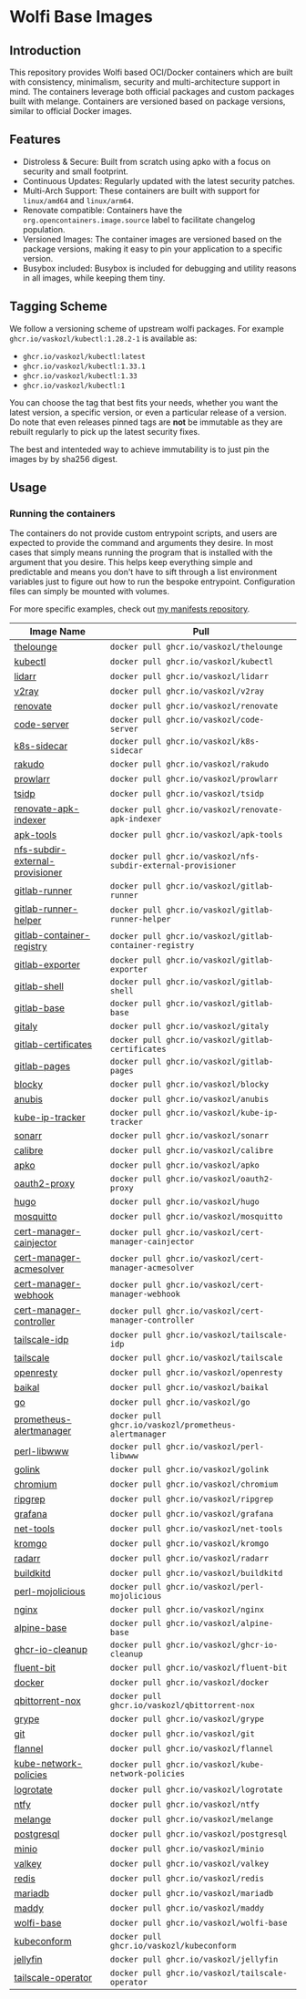 # Wolfi Base Images

## Introduction

This repository provides Wolfi based OCI/Docker containers which are built with consistency, minimalism, security and multi-architecture support in mind. The containers leverage both official packages and custom packages built with melange. Containers are versioned based on package versions, similar to official Docker images.

## Features

- Distroless & Secure: Built from scratch using apko with a focus on security and small footprint.
- Continuous Updates: Regularly updated with the latest security patches.
- Multi-Arch Support: These containers are built with support for `linux/amd64` and `linux/arm64`.
- Renovate compatible: Containers have the `org.opencontainers.image.source` label to facilitate changelog population.
- Versioned Images: The container images are versioned based on the package versions, making it easy to pin your application to a specific version.
- Busybox included: Busybox is included for debugging and utility reasons in all images, while keeping them tiny.

## Tagging Scheme

We follow a versioning scheme of upstream wolfi packages. For example `ghcr.io/vaskozl/kubectl:1.28.2-1` is available as:

* `ghcr.io/vaskozl/kubectl:latest`
* `ghcr.io/vaskozl/kubectl:1.33.1`
* `ghcr.io/vaskozl/kubectl:1.33`
* `ghcr.io/vaskozl/kubectl:1`

You can choose the tag that best fits your needs, whether you want the latest version, a specific version, or even a particular release of a version. Do note that even releases pinned tags are **not** be immutable as they are rebuilt regularly to pick up the latest security fixes.

The best and intenteded way to achieve immutability is to just pin the images by by sha256 digest.

## Usage

### Running the containers

The containers do not provide custom entrypoint scripts, and users are expected to provide the command and arguments they desire. In most cases that simply means running the program that is installed with the argument that you desire. This helps keep everything simple and predictable and means you don't have to sift through a list environment variables just to figure out how to run the bespoke entrypoint. Configuration files can simply be mounted with volumes.

For more specific examples, check out [my manifests repository](https://github.com/vaskozl/home-infra).

| Image Name | Pull |
| ------------------------------------------------------------ | ---------------------------------------------------------------  |
| [thelounge](./thelounge.yaml)                                | `docker pull ghcr.io/vaskozl/thelounge`                          |
| [kubectl](./kubectl.yaml)                                    | `docker pull ghcr.io/vaskozl/kubectl`                            |
| [lidarr](./lidarr.yaml)                                      | `docker pull ghcr.io/vaskozl/lidarr`                             |
| [v2ray](./v2ray.yaml)                                        | `docker pull ghcr.io/vaskozl/v2ray`                              |
| [renovate](./renovate.yaml)                                  | `docker pull ghcr.io/vaskozl/renovate`                           |
| [code-server](./code-server.yaml)                            | `docker pull ghcr.io/vaskozl/code-server`                        |
| [k8s-sidecar](./k8s-sidecar.yaml)                            | `docker pull ghcr.io/vaskozl/k8s-sidecar`                        |
| [rakudo](./rakudo.yaml)                                      | `docker pull ghcr.io/vaskozl/rakudo`                             |
| [prowlarr](./prowlarr.yaml)                                  | `docker pull ghcr.io/vaskozl/prowlarr`                           |
| [tsidp](./tsidp.yaml)                                        | `docker pull ghcr.io/vaskozl/tsidp`                              |
| [renovate-apk-indexer](./renovate-apk-indexer.yaml)          | `docker pull ghcr.io/vaskozl/renovate-apk-indexer`               |
| [apk-tools](./apk-tools.yaml)                                | `docker pull ghcr.io/vaskozl/apk-tools`                          |
| [nfs-subdir-external-provisioner](./nfs-subdir-external-provisioner.yaml) | `docker pull ghcr.io/vaskozl/nfs-subdir-external-provisioner`    |
| [gitlab-runner](./gitlab/gitlab-runner.yaml)                 | `docker pull ghcr.io/vaskozl/gitlab-runner`                      |
| [gitlab-runner-helper](./gitlab/gitlab-runner-helper.yaml)   | `docker pull ghcr.io/vaskozl/gitlab-runner-helper`               |
| [gitlab-container-registry](./gitlab/gitlab-container-registry.yaml) | `docker pull ghcr.io/vaskozl/gitlab-container-registry`          |
| [gitlab-exporter](./gitlab/gitlab-exporter.yaml)             | `docker pull ghcr.io/vaskozl/gitlab-exporter`                    |
| [gitlab-shell](./gitlab/gitlab-shell.yaml)                   | `docker pull ghcr.io/vaskozl/gitlab-shell`                       |
| [gitlab-base](./gitlab/gitlab-base.yaml)                     | `docker pull ghcr.io/vaskozl/gitlab-base`                        |
| [gitaly](./gitlab/gitaly.yaml)                               | `docker pull ghcr.io/vaskozl/gitaly`                             |
| [gitlab-certificates](./gitlab/gitlab-certificates.yaml)     | `docker pull ghcr.io/vaskozl/gitlab-certificates`                |
| [gitlab-pages](./gitlab/gitlab-pages.yaml)                   | `docker pull ghcr.io/vaskozl/gitlab-pages`                       |
| [blocky](./blocky.yaml)                                      | `docker pull ghcr.io/vaskozl/blocky`                             |
| [anubis](./anubis.yaml)                                      | `docker pull ghcr.io/vaskozl/anubis`                             |
| [kube-ip-tracker](./kube-ip-tracker.yaml)                    | `docker pull ghcr.io/vaskozl/kube-ip-tracker`                    |
| [sonarr](./sonarr.yaml)                                      | `docker pull ghcr.io/vaskozl/sonarr`                             |
| [calibre](./calibre.yaml)                                    | `docker pull ghcr.io/vaskozl/calibre`                            |
| [apko](./apko.yaml)                                          | `docker pull ghcr.io/vaskozl/apko`                               |
| [oauth2-proxy](./oauth2-proxy.yaml)                          | `docker pull ghcr.io/vaskozl/oauth2-proxy`                       |
| [hugo](./hugo.yaml)                                          | `docker pull ghcr.io/vaskozl/hugo`                               |
| [mosquitto](./mosquitto.yaml)                                | `docker pull ghcr.io/vaskozl/mosquitto`                          |
| [cert-manager-cainjector](./cert-manager/cert-manager-cainjector.yaml) | `docker pull ghcr.io/vaskozl/cert-manager-cainjector`            |
| [cert-manager-acmesolver](./cert-manager/cert-manager-acmesolver.yaml) | `docker pull ghcr.io/vaskozl/cert-manager-acmesolver`            |
| [cert-manager-webhook](./cert-manager/cert-manager-webhook.yaml) | `docker pull ghcr.io/vaskozl/cert-manager-webhook`               |
| [cert-manager-controller](./cert-manager/cert-manager-controller.yaml) | `docker pull ghcr.io/vaskozl/cert-manager-controller`            |
| [tailscale-idp](./tailscale-idp.yaml)                        | `docker pull ghcr.io/vaskozl/tailscale-idp`                      |
| [tailscale](./tailscale.yaml)                                | `docker pull ghcr.io/vaskozl/tailscale`                          |
| [openresty](./openresty.yaml)                                | `docker pull ghcr.io/vaskozl/openresty`                          |
| [baikal](./baikal.yaml)                                      | `docker pull ghcr.io/vaskozl/baikal`                             |
| [go](./go.yaml)                                              | `docker pull ghcr.io/vaskozl/go`                                 |
| [prometheus-alertmanager](./prometheus-alertmanager.yaml)    | `docker pull ghcr.io/vaskozl/prometheus-alertmanager`            |
| [perl-libwww](./perl-libwww.yaml)                            | `docker pull ghcr.io/vaskozl/perl-libwww`                        |
| [golink](./golink.yaml)                                      | `docker pull ghcr.io/vaskozl/golink`                             |
| [chromium](./chromium.yaml)                                  | `docker pull ghcr.io/vaskozl/chromium`                           |
| [ripgrep](./ripgrep.yaml)                                    | `docker pull ghcr.io/vaskozl/ripgrep`                            |
| [grafana](./grafana.yaml)                                    | `docker pull ghcr.io/vaskozl/grafana`                            |
| [net-tools](./net-tools.yaml)                                | `docker pull ghcr.io/vaskozl/net-tools`                          |
| [kromgo](./kromgo.yaml)                                      | `docker pull ghcr.io/vaskozl/kromgo`                             |
| [radarr](./radarr.yaml)                                      | `docker pull ghcr.io/vaskozl/radarr`                             |
| [buildkitd](./buildkitd.yaml)                                | `docker pull ghcr.io/vaskozl/buildkitd`                          |
| [perl-mojolicious](./perl-mojolicious.yaml)                  | `docker pull ghcr.io/vaskozl/perl-mojolicious`                   |
| [nginx](./nginx.yaml)                                        | `docker pull ghcr.io/vaskozl/nginx`                              |
| [alpine-base](./alpine-base.yaml)                            | `docker pull ghcr.io/vaskozl/alpine-base`                        |
| [ghcr-io-cleanup](./.github/workflows/ghcr-io-cleanup.yaml)  | `docker pull ghcr.io/vaskozl/ghcr-io-cleanup`                    |
| [fluent-bit](./fluent-bit.yaml)                              | `docker pull ghcr.io/vaskozl/fluent-bit`                         |
| [docker](./docker.yaml)                                      | `docker pull ghcr.io/vaskozl/docker`                             |
| [qbittorrent-nox](./qbittorrent-nox.yaml)                    | `docker pull ghcr.io/vaskozl/qbittorrent-nox`                    |
| [grype](./grype.yaml)                                        | `docker pull ghcr.io/vaskozl/grype`                              |
| [git](./git.yaml)                                            | `docker pull ghcr.io/vaskozl/git`                                |
| [flannel](./flannel.yaml)                                    | `docker pull ghcr.io/vaskozl/flannel`                            |
| [kube-network-policies](./kube-network-policies.yaml)        | `docker pull ghcr.io/vaskozl/kube-network-policies`              |
| [logrotate](./logrotate.yaml)                                | `docker pull ghcr.io/vaskozl/logrotate`                          |
| [ntfy](./ntfy.yaml)                                          | `docker pull ghcr.io/vaskozl/ntfy`                               |
| [melange](./melange.yaml)                                    | `docker pull ghcr.io/vaskozl/melange`                            |
| [postgresql](./postgresql.yaml)                              | `docker pull ghcr.io/vaskozl/postgresql`                         |
| [minio](./minio.yaml)                                        | `docker pull ghcr.io/vaskozl/minio`                              |
| [valkey](./valkey.yaml)                                      | `docker pull ghcr.io/vaskozl/valkey`                             |
| [redis](./redis.yaml)                                        | `docker pull ghcr.io/vaskozl/redis`                              |
| [mariadb](./mariadb.yaml)                                    | `docker pull ghcr.io/vaskozl/mariadb`                            |
| [maddy](./maddy.yaml)                                        | `docker pull ghcr.io/vaskozl/maddy`                              |
| [wolfi-base](./wolfi-base.yaml)                              | `docker pull ghcr.io/vaskozl/wolfi-base`                         |
| [kubeconform](./kubeconform.yaml)                            | `docker pull ghcr.io/vaskozl/kubeconform`                        |
| [jellyfin](./jellyfin.yaml)                                  | `docker pull ghcr.io/vaskozl/jellyfin`                           |
| [tailscale-operator](./tailscale-operator.yaml)              | `docker pull ghcr.io/vaskozl/tailscale-operator`                 |
